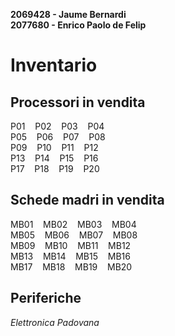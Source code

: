 **2069428 - Jaume Bernardi<br>
2077680 - Enrico Paolo de Felip**

# **Inventario**

## **Processori in vendita**
P01&nbsp;&nbsp;&nbsp; P02&nbsp;&nbsp;&nbsp; P03&nbsp;&nbsp;&nbsp; P04<br>
P05&nbsp;&nbsp;&nbsp; P06&nbsp;&nbsp;&nbsp; P07&nbsp;&nbsp;&nbsp; P08<br>
P09&nbsp;&nbsp;&nbsp; P10&nbsp;&nbsp;&nbsp; P11&nbsp;&nbsp;&nbsp; P12<br>
P13&nbsp;&nbsp;&nbsp; P14&nbsp;&nbsp;&nbsp; P15&nbsp;&nbsp;&nbsp; P16<br>
P17&nbsp;&nbsp;&nbsp; P18&nbsp;&nbsp;&nbsp; P19&nbsp;&nbsp;&nbsp; P20<br>

## **Schede madri in vendita**
MB01&nbsp;&nbsp;&nbsp; MB02&nbsp;&nbsp;&nbsp; MB03&nbsp;&nbsp;&nbsp; MB04<br>
MB05&nbsp;&nbsp;&nbsp; MB06&nbsp;&nbsp;&nbsp; MB07&nbsp;&nbsp;&nbsp; MB08<br>
MB09&nbsp;&nbsp;&nbsp; MB10&nbsp;&nbsp;&nbsp; MB11&nbsp;&nbsp;&nbsp; MB12<br>
MB13&nbsp;&nbsp;&nbsp; MB14&nbsp;&nbsp;&nbsp; MB15&nbsp;&nbsp;&nbsp; MB16<br>
MB17&nbsp;&nbsp;&nbsp; MB18&nbsp;&nbsp;&nbsp; MB19&nbsp;&nbsp;&nbsp; MB20<br>

## **Periferiche**

*Elettronica Padovana*